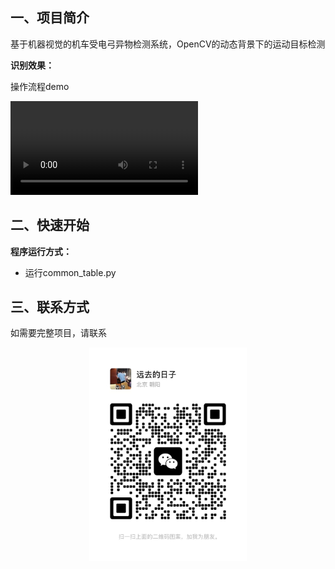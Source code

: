## **一、项目简介**
基于机器视觉的机车受电弓异物检测系统，OpenCV的动态背景下的运动目标检测

**识别效果：**

操作流程demo

![发票检测](data/受电弓测试视频.mp4)

## **二、快速开始**
**程序运行方式：**

 - 运行common_table.py

## **三、联系方式**
如需要完整项目，请联系

<div align=center>
<img src="data/wechat.jpg" width="50%">
</div>
